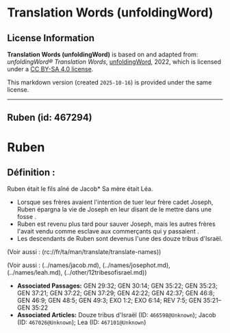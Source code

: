 # Translation Words (unfoldingWord)

## License Information

**Translation Words (unfoldingWord)** is based on and adapted from: _unfoldingWord® Translation Words_, [unfoldingWord](https://unfoldingword.org/utw), 2022, which is licensed under a [CC BY-SA 4.0 license](https://creativecommons.org/licenses/by-sa/4.0/legalcode.en).

This markdown version (created `2025-10-16`) is provided under the same license.



--------------------------------

## Ruben (id: 467294)

Ruben
=====

Définition :
------------

Ruben était le fils aîné de Jacob\* Sa mère était Léa.

* Lorsque ses frères avaient l'intention de tuer leur frère cadet Joseph, Ruben épargna la vie de Joseph en leur disant de le mettre dans une fosse .
* Ruben est revenu plus tard pour sauver Joseph, mais les autres frères l'avait vendu comme esclave aux commerçants qui y passaient .
* Les descendants de Ruben sont devenus l'une des douze tribus d'Israël.

(Voir aussi : (rc://fr/ta/man/translate/translate\-names))

(Voir aussi : (../names/jacob.md), (../names/josephot.md), (../names/leah.md), (../other/12tribesofisrael.md))

* **Associated Passages:** GEN 29:32; GEN 30:14; GEN 35:22; GEN 35:23; GEN 37:21; GEN 37:22; GEN 37:29; GEN 42:22; GEN 42:37; GEN 46:8; GEN 46:9; GEN 48:5; GEN 49:3; EXO 1:2; EXO 6:14; REV 7:5; GEN 35:21–GEN 35:22
* **Associated Articles:** Douze tribus d'Israël (ID: `466598@Unknown`); Jacob (ID: `467026@Unknown`); Lea (ID: `467101@Unknown`)

